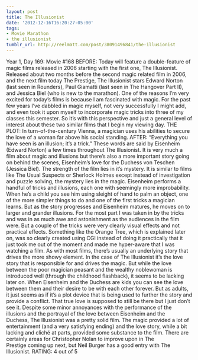 ```yaml
---
layout: post
title: The Illusionist
date: '2012-12-16T16:20:27-05:00'
tags:
- Movie Marathon
- the illusionist
tumblr_url: http://reelmatt.com/post/38091496841/the-illusionist
---
```

Year 1, Day 169: Movie #168
BEFORE: Today will feature a double-feature of magic films released in 2006 starting with the first one, The Illusionist. Released about two months before the second magic related film in 2006, and the next film today The Prestige, The Illusionist stars Edward Norton (last seen in Rounders), Paul Giamatti (last seen in The Hangover Part II), and Jessica Biel (who is new to the marathon). One of the reasons I’m very excited for today’s films is because I am fascinated with magic. For the past few years I’ve dabbled in magic myself, not very successfully I might add, and even took it upon myself to incorporate magic tricks into three of my classes this semester. So it’s with this perspective and just a general level of interest about these two similar films that I begin my viewing day.
THE PLOT: In turn-of-the-century Vienna, a magician uses his abilities to secure the love of a woman far above his social standing.
AFTER: “Everything you have seen is an illusion; it’s a trick.” These words are said by Eisenheim (Edward Norton) a few times throughout The Illusionist. It is very much a film about magic and illusions but there’s also a more important story going on behind the scenes, Eisenheim’s love for the Duchess von Teschen (Jessica Biel).
The strength of the film lies in it’s mystery. It is similar to films like The Usual Suspects or Sherlock Holmes except instead of investigation and puzzle solving, the mystery lies in the magic. Eisenheim performs a handful of tricks and illusions, each one with seemingly more improbability. When he’s a child you see him using sleight of hand to palm an object, one of the more simpler things to do and one of the first tricks a magician learns. But as the story progresses and Eisenheim matures, he moves on to larger and grander illusions. For the most part I was taken in by the tricks and was in as much awe and astonishment as the audiences in the film were. But a couple of the tricks were very clearly visual effects and not practical effects. Something like the Orange Tree, which is explained later on, was so clearly created using CGI instead of doing it practically that it just took me out of the moment and made me hyper-aware that I was watching a film.
As with most films, there’s usually an underlying story that drives the more showy element. In the case of The Illusionist it’s the love story that is responsible for and drives the magic. But while the love between the poor magician peasant and the wealthy noblewoman is introduced well (through the childhood flashback), it seems to be lacking later on. When Eisenheim and the Duchess are kids you can see the love between them and their desire to be with each other forever. But as adults, it just seems as if it’s a plot device that is being used to further the story and provide a conflict. That true love is supposed to still be there but I just don’t see it.
Despite some minor annoyances with the performance of the illusions and the portrayal of the love between Eisenheim and the Duchess, The Illusionist was a pretty solid film. The magic provided a lot of entertainment (and a very satisfying ending) and the love story, while a bit lacking and cliché at parts, provided some substance to the film. There are certainly areas for Christopher Nolan to improve upon in The Prestige coming up next, but Neil Burger has a good entry with The Illusionist.
RATING: 4 out of 5
